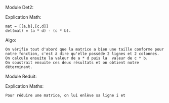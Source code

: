 Module Det2:

Explication Math:


    mat = [[a,b],[c,d]] 
    det(mat) = (a * d) - (c * b).


Algo:

    On vérifie tout d'abord que la matrice a bien une taille conforme pour notre fonction, c'est à dire qu'elle possède 2 lignes et 2 colonnes.
    On calcule ensuite la valeur de a * d puis la  valeur de c * b.
    On soustrait ensuite ces deux résultats et on obtient notre déterminant.

Module Reduit:

Explication Maths:

    Pour réduire une matrice, on lui enlève sa ligne i et